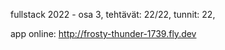 fullstack 2022 - osa 3, 
tehtävät: 22/22, 
tunnit: 22, 


app online: http://frosty-thunder-1739.fly.dev